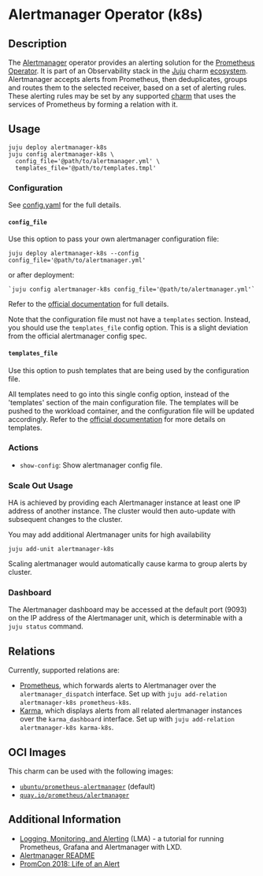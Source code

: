# Alertmanager Operator (k8s)

## Description

The [Alertmanager] operator provides an alerting solution for the
[Prometheus][Prometheus Docs] [Operator][Prometheus Operator]. It is part of an
Observability stack in the [Juju] charm [ecosystem]. Alertmanager accepts
alerts from Prometheus, then deduplicates, groups and routes them to the
selected receiver, based on a set of alerting rules. These alerting rules may
be set by any supported [charm] that uses the services of Prometheus by forming
a relation with it.

[Alertmanager]: https://prometheus.io/docs/alerting/latest/alertmanager/
[Prometheus Docs]: https://prometheus.io/docs/introduction/overview/
[Prometheus Operator]: https://github.com/canonical/prometheus-operator
[Juju]: https://jaas.ai/
[ecosystem]: https://charmhub.io/
[charm]: https://charmhub.io/

## Usage
```shell
juju deploy alertmanager-k8s
juju config alertmanager-k8s \
  config_file='@path/to/alertmanager.yml' \
  templates_file='@path/to/templates.tmpl'
```

### Configuration

See [config.yaml](config.yaml) for the full details.

#### `config_file`
Use this option to pass your own alertmanager configuration file:

```shell
juju deploy alertmanager-k8s --config config_file='@path/to/alertmanager.yml'
```

or after deployment:

```shell
`juju config alertmanager-k8s config_file='@path/to/alertmanager.yml'`
```

Refer to the
[official documentation](https://www.prometheus.io/docs/alerting/latest/configuration/)
for full details.

Note that the configuration file must not have a `templates` section. Instead,
you should use the `templates_file` config option.
This is a slight deviation from the official alertmanager config spec.

#### `templates_file`
Use this option to push templates that are being used by the configuration
file.

All templates need to go into this single config option, instead of
the 'templates' section of the main configuration file. The templates will be
pushed to the workload container, and the configuration file will be updated
accordingly.
Refer to the
[official documentation](https://prometheus.io/docs/alerting/latest/notification_examples/)
for more details on templates.

### Actions
- `show-config`: Show alertmanager config file.

### Scale Out Usage
HA is achieved by providing each Alertmanager instance at least one IP address
of another instance. The cluster would then auto-update with subsequent changes
to the cluster.

You may add additional Alertmanager units for high availability

```shell
juju add-unit alertmanager-k8s
```

Scaling alertmanager would automatically cause karma to group alerts by
cluster.

### Dashboard

The Alertmanager dashboard may be accessed at the default port (9093) on the IP
address of the Alertmanager unit, which is determinable with a `juju status` command.

## Relations

Currently, supported relations are:
  - [Prometheus](https://github.com/canonical/prometheus-operator), which forwards alerts to
    Alertmanager over the `alertmanager_dispatch` interface.
    Set up with `juju add-relation alertmanager-k8s prometheus-k8s`.
  - [Karma](https://github.com/canonical/karma-operator), which displays alerts from all related alertmanager instances
    over the `karma_dashboard` interface.
    Set up with `juju add-relation alertmanager-k8s karma-k8s`.


## OCI Images
This charm can be used with the following images:
- [`ubuntu/prometheus-alertmanager`](https://hub.docker.com/r/ubuntu/prometheus-alertmanager) (default)
- [`quay.io/prometheus/alertmanager`](https://quay.io/repository/prometheus/alertmanager?tab=tags)


## Additional Information
- [Logging, Monitoring, and Alerting](https://discourse.ubuntu.com/t/logging-monitoring-and-alerting/19151) (LMA) -
  a tutorial for running Prometheus, Grafana and Alertmanager with LXD.
- [Alertmanager README](https://github.com/prometheus/alertmanager)
- [PromCon 2018: Life of an Alert](https://youtube.com/watch?v=PUdjca23Qa4)
